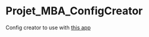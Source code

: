 # Projet_MBA_ConfigCreator

Config creator to use with [this app](https://github.com/norips/Projet_MBA)
